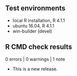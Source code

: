 ## Test environments
* local R installation, R 4.1.1
* ubuntu 16.04, R 4.1.1
* win-builder (devel)

## R CMD check results

0 errors | 0 warnings | 1 note

* This is a new release.
